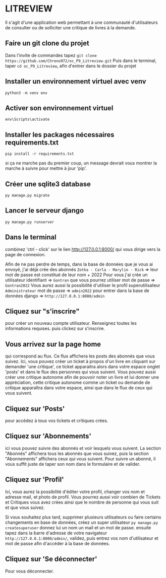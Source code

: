 # LITREVIEW

Il s'agit d'une application web permettant à une communauté d'utilisateurs de consulter ou de solliciter une critique de livres à la demande.

## Faire un git clone du projet

Dans l'invite de commandes tapez `git clone https://github.com/Chreno972/oc_P9_Litreview.git`
Puis dans le terminal, taper `cd oc_P9_Litreview`, afin d'entrer dans le dossier du projet
## Installer un environnement virtuel avec venv

`python3 -m venv env`

## Activer son environnement virtuel

`env\Scripts\activate`

## Installer les packages nécessaires  requirements.txt

`pip install -r requirements.txt`

si ça ne marche pas du premier coup, un message devrait vous montrer la marche à suivre pour mettre à jour 'pip'.

## Créer une sqlite3 database

`py manage.py migrate`
## Lancer le serveur django

`py manage.py runserver`

## Dans le terminal 
combinez 'ctrl - click' sur le lien http://127.0.0.1:8000/ qui vous dirige vers la page de connexion.

Afin de ne pas perdre de temps, dans la base de données que je vous ai envoyé, j'ai déjà crée des abonnés
`Zotka - Carla - Marylin - Rick` => leur mot de passe est constitué de leur nom + 2022
Pour vous j'ai crée un utilisateur identifiant => `Gontran` que vous pourrez utiliser mot de passe => `Gontran2022`
Vous aurez aussi la possibilité d'utiliser le profil superutilisateur `Administrateur` mot de passe => `admin2022` pour
entrer dans la base de données django => `http://127.0.0.1:8000/admin`


## Cliquez sur "s'inscrire" 
pour créer un nouveau compte utilisateur. Renseignez toutes les informations requises. puis clickez sur s'inscrire.

## Vous arrivez sur la page home 
qui correspond au flux. Ce flux affichera les posts des abonnés que vous suivez. 
Ici, vous pouvez créer un ticket à propos d'un livre en cliquant sur demander 'une critique', ce ticket apparaitra alors dans votre espace onglet 'posts' et dans le flux des personnes qui vous suivent.
Vous pouvez aussi créer une critique autonome afin de pouvoir noter un livre et lui donner une appréciation, cette critique autonome comme un ticket ou demande de critique apparaîtra dans votre espace, ainsi que dans le flux de ceux qui vous suivent.

## Cliquez sur 'Posts' 
pour accédez à tous vos tickets et critiques crées.

## Cliquez sur 'Abonnements'
ici vous pouvez suivre des abonnés et voir lesquels vous suivent. La section "Abonnés" affichera tous les abonnés que vous suivez, puis la section "Abonnements" affichera ceux qui vous suivent. 
Pour suivre un abonné, il vous suffit juste de taper son nom dans le formulaire et de valider.

## Cliquez sur 'Profil'
Ici, vous aurez la possibilité d'éditer votre profil, changer vos nom et adresse mail, et photo de profil. Vous pourrez aussi voir combien de Tickets et Critiques vous avez crées ainsi que le nombre de personne qui vous suit et que vous suivez.

Si vous souhaitez plus tard, supprimer plusieurs utilisateurs ou faire certains changements en base de données, créez un super utilisateur `py manage.py createsuperuser`
donnez lui un nom un mail et un mot de passe. ensuite tapez dans la barre d'adresse de votre navigateur `http://127.0.0.1:8000/admin/`, validez, puis entrez vos nom d'utilisateur et mot de passe afin d'accéder à la base de données.

## Cliquez sur 'Se déconnecter'
Pour vous déconnecter.






